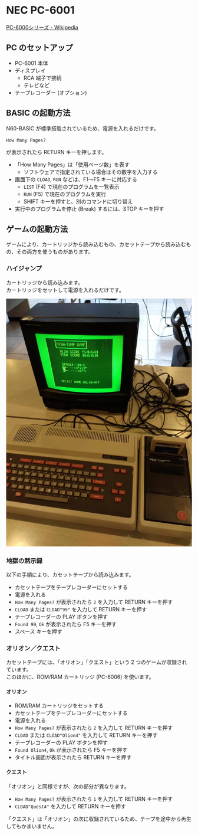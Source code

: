 # NEC PC-6001
[PC-6000シリーズ - Wikipedia](https://ja.wikipedia.org/wiki/PC-6000%E3%82%B7%E3%83%AA%E3%83%BC%E3%82%BA)

## PC のセットアップ
- PC-6001 本体
- ディスプレイ
  - RCA 端子で接続
  - テレビなど
- テープレコーダー (オプション)

## BASIC の起動方法
N60-BASIC が標準搭載されているため、電源を入れるだけです。

```
How Many Pages?
```

が表示されたら RETURN キーを押します。

- 「How Many Pages」は「使用ページ数」を表す
  - ソフトウェアで指定されている場合はその数字を入力する
- 画面下の `CLOAD`, `RUN` などは、F1～F5 キーに対応する
  - `LIST` (F4) で現在のプログラムを一覧表示
  - `RUN` (F5) で現在のプログラムを実行
  - SHIFT キーを押すと、別のコマンドに切り替え
- 実行中のプログラムを停止 (Break) するには、STOP キーを押す

## ゲームの起動方法
ゲームにより、カートリッジから読み込むもの、カセットテープから読み込むもの、その両方を使うものがあります。

### ハイジャンプ
カートリッジから読み込みます。  
カートリッジをセットして電源を入れるだけです。

![](../images/PC-6001-HighJump.jpg)

### 地獄の黙示録
以下の手順により、カセットテープから読み込みます。

- カセットテープをテープレコーダーにセットする
- 電源を入れる
- `How Many Pages?` が表示されたら `2` を入力して RETURN キーを押す
- `CLOAD` または `CLOAD"99"` を入力して RETURN キーを押す
- テープレコーダーの PLAY ボタンを押す
- `Found 99`, `Ok` が表示されたら F5 キーを押す
- スペース キーを押す

### オリオン／クエスト
カセットテープには、「オリオン」「クエスト」という 2 つのゲームが収録されています。  
このほかに、ROM/RAM カートリッジ (PC-6006) を使います。

#### オリオン
- ROM/RAM カートリッジをセットする
- カセットテープをテープレコーダーにセットする
- 電源を入れる
- `How Many Pages?` が表示されたら `2` を入力して RETURN キーを押す
- `CLOAD` または `CLOAD"Olion4"` を入力して RETURN キーを押す
- テープレコーダーの PLAY ボタンを押す
- `Found Olion4`, `Ok` が表示されたら F5 キーを押す
- タイトル画面が表示されたら RETURN キーを押す

#### クエスト
「オリオン」と同様ですが、次の部分が異なります。
- `How Many Pages?` が表示されたら `1` を入力して RETURN キーを押す
- `CLOAD"Quest4"` を入力して RETURN キーを押す

「クエスト」は「オリオン」の次に収録されているため、テープを途中から再生してもかまいません。

